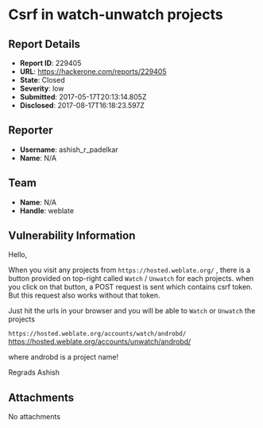 # Csrf in watch-unwatch projects

## Report Details
- **Report ID**: 229405
- **URL**: https://hackerone.com/reports/229405
- **State**: Closed
- **Severity**: low
- **Submitted**: 2017-05-17T20:13:14.805Z
- **Disclosed**: 2017-08-17T16:18:23.597Z

## Reporter
- **Username**: ashish_r_padelkar
- **Name**: N/A

## Team
- **Name**: N/A
- **Handle**: weblate

## Vulnerability Information
Hello,

When you visit any projects from `https://hosted.weblate.org/` , there is a button provided on top-right called `Watch` / `Unwatch` for each projects. when you click on that button, a POST request is sent which contains csrf token.  But this request also works without that token.

Just hit the urls in your browser and you will be able to `Watch` or `Unwatch` the projects

`https://hosted.weblate.org/accounts/watch/androbd/`
https://hosted.weblate.org/accounts/unwatch/androbd/

where androbd is a project name!

Regrads
Ashish



## Attachments
No attachments
